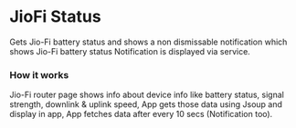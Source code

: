 # JioFi Status

Gets Jio-Fi battery status and shows a non dismissable notification which shows Jio-Fi battery status
Notification is displayed via service.

### How it works
Jio-Fi router page shows info about device info like battery status, signal strength, downlink & uplink speed, 
App gets those data using Jsoup and display in app, App fetches data after every 10 secs (Notification too).
